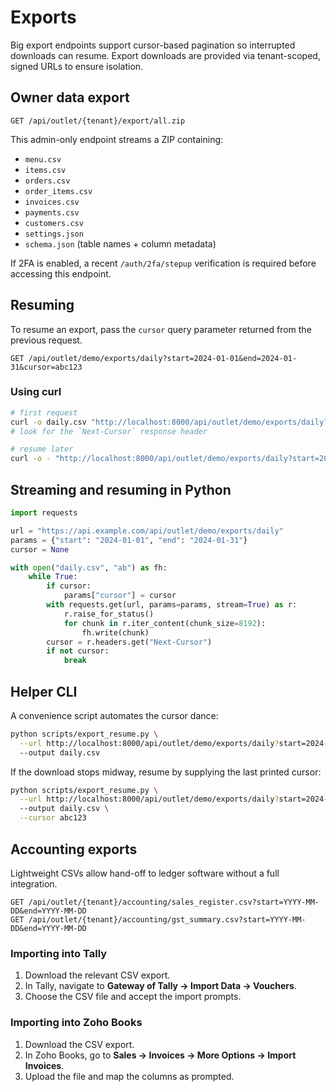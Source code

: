 # Exports

Big export endpoints support cursor-based pagination so interrupted downloads can resume.
Export downloads are provided via tenant-scoped, signed URLs to ensure isolation.

## Owner data export

```
GET /api/outlet/{tenant}/export/all.zip
```

This admin-only endpoint streams a ZIP containing:

- `menu.csv`
- `items.csv`
- `orders.csv`
- `order_items.csv`
- `invoices.csv`
- `payments.csv`
- `customers.csv`
- `settings.json`
- `schema.json` (table names + column metadata)

If 2FA is enabled, a recent `/auth/2fa/stepup` verification is required before accessing this endpoint.

## Resuming

To resume an export, pass the `cursor` query parameter returned from the previous request.

```
GET /api/outlet/demo/exports/daily?start=2024-01-01&end=2024-01-31&cursor=abc123
```

### Using curl

```bash
# first request
curl -o daily.csv "http://localhost:8000/api/outlet/demo/exports/daily?start=2024-01-01&end=2024-01-31"
# look for the `Next-Cursor` response header

# resume later
curl -o - "http://localhost:8000/api/outlet/demo/exports/daily?start=2024-01-01&end=2024-01-31&cursor=abc123" >> daily.csv
```

## Streaming and resuming in Python

```python
import requests

url = "https://api.example.com/api/outlet/demo/exports/daily"
params = {"start": "2024-01-01", "end": "2024-01-31"}
cursor = None

with open("daily.csv", "ab") as fh:
    while True:
        if cursor:
            params["cursor"] = cursor
        with requests.get(url, params=params, stream=True) as r:
            r.raise_for_status()
            for chunk in r.iter_content(chunk_size=8192):
                fh.write(chunk)
        cursor = r.headers.get("Next-Cursor")
        if not cursor:
            break
```

## Helper CLI

A convenience script automates the cursor dance:

```bash
python scripts/export_resume.py \
  --url http://localhost:8000/api/outlet/demo/exports/daily?start=2024-01-01&end=2024-01-31 \
  --output daily.csv
```

If the download stops midway, resume by supplying the last printed cursor:

```bash
python scripts/export_resume.py \
  --url http://localhost:8000/api/outlet/demo/exports/daily?start=2024-01-01&end=2024-01-31 \
  --output daily.csv \
  --cursor abc123
```

## Accounting exports

Lightweight CSVs allow hand-off to ledger software without a full integration.

```
GET /api/outlet/{tenant}/accounting/sales_register.csv?start=YYYY-MM-DD&end=YYYY-MM-DD
GET /api/outlet/{tenant}/accounting/gst_summary.csv?start=YYYY-MM-DD&end=YYYY-MM-DD
```

### Importing into Tally

1. Download the relevant CSV export.
2. In Tally, navigate to **Gateway of Tally → Import Data → Vouchers**.
3. Choose the CSV file and accept the import prompts.

### Importing into Zoho Books

1. Download the CSV export.
2. In Zoho Books, go to **Sales → Invoices → More Options → Import Invoices**.
3. Upload the file and map the columns as prompted.

